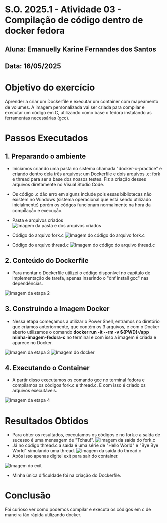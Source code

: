 # S.O. 2025.1 - Atividade 03 - Compilação de código dentro de docker fedora
## Aluna: Emanuelly Karine Fernandes dos Santos
## Data: 16/05/2025

# Objetivo do exercício

Aprender a criar um Dockerfile e executar um container com mapeamento de volumes. A imagem personalizada vai ser criada para compilar e executar um código em C, utilizando como base o fedora instalando as ferramentas necessárias (gcc).

# Passos Executados
## 1. Preparando o ambiente 

- Iniciamos criando uma pasta no sistema chamada "docker-c-practice" e criando dentro dela três arquivos: um Dockerfile e dois arquivos .c: fork e thread para ser a base dos nossos testes. Fiz a criação desses arquivos diretamente no Visual Studio Code.
- Os código .c dão erro em alguns include pois essas bibliotecas não existem no Windows (sistema operacional que está sendo utilizado inicialmente) porém os códgos funcionam normalmente na hora da compilação e execução.

- Pasta e arquivos criados  
![Imagem da pasta e dos arquivos criados](images/image11.png)

- Código do arquivo fork.c
![Imagem do código do arquivo fork.c](images/image7.png)

- Código do arquivo thread.c
![Imagem do código do arquivo thread.c](images/image6.png)

## 2. Conteúdo do Dockerfile
- Para montar o Dockerfile utilizei o código disponível no capítulo de implementação de tarefa, apenas inserindo o "dnf install gcc" nas dependências. 

![Imagem da etapa 2](images/image2.png)

## 3. Construindo a Imagem Docker
- Nessa etapa começamos a utilizar o Power Shell, entramos no diretório que criamos anteriormente, que contém os 3 arquivos, e com o Docker aberto utilizamos o comando **docker run -it --rm -v ${PWD}:/app minha-imagem-fedora-c** no terminal e com isso a imagem é criada e aparece no Docker.
  
![Imagem da etapa 3](images/image4.png)
![Imagem do docker](images/image5.png)

## 4. Executando o Container
- A partir disso executamos os comando gcc no terminal fedora e compilamos os códigos fork.c e thread.c. E com isso é criado os arquivos executáveis.
  
![Imagem da etapa 4](images/image10.png) 

# Resultados Obtidos
- Para obter os resultados, executamos os códigos e no fork.c a saída de sucesso é uma mensagem de "Tchau!".
![Imagem da saída do fork.c](images/image3.png)
- Já no código thread.c a saída é uma série de "Hello World" e "Bye Bye World" simulando uma thread.
![Imagem da saída do thread.c](images/image1.png)
- Após isso apenas digitei exit para sair do container.
  
![Imagem do exit](images/image8.png)
- Minha única dificuldade foi na criação do Dockerfile.
  
# Conclusão

Foi curioso ver como podemos compilar e executa os códigos em c de maneira tão rápida utilizando docker.
